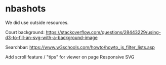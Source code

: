 # nbashots

We did use outside resources.

Court background:
https://stackoverflow.com/questions/28443229/using-d3-to-fill-an-svg-with-a-background-image

Searchbar:
https://www.w3schools.com/howto/howto_js_filter_lists.asp

Add scroll feature / "tips" for viewer on page
Responsive SVG
